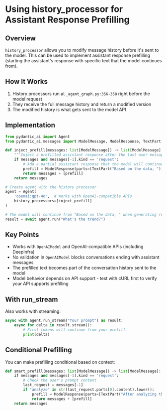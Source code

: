 # Using history_processor for Assistant Response Prefilling

## Overview
`history_processor` allows you to modify message history before it's sent to the model. This can be used to implement assistant response prefilling (starting the assistant's response with specific text that the model continues from).

## How It Works
1. History processors run at `_agent_graph.py:356-358` right before the model request
2. They receive the full message history and return a modified version
3. The modified history is what gets sent to the model API

## Implementation

```python
from pydantic_ai import Agent
from pydantic_ai.messages import ModelMessage, ModelResponse, TextPart

def inject_prefill(messages: list[ModelMessage]) -> list[ModelMessage]:
    """Inject a prefilled assistant response after the last user message."""
    if messages and messages[-1].kind == 'request':
        # Add a partial assistant response that the model will continue from
        prefill = ModelResponse(parts=[TextPart("Based on the data, ")])
        return messages + [prefill]
    return messages

# Create agent with the history processor
agent = Agent(
    'openai:gpt-4o',  # Works with OpenAI-compatible APIs
    history_processors=[inject_prefill]
)

# The model will continue from "Based on the data, " when generating response
result = await agent.run("What's the trend?")
```

## Key Points
- Works with `OpenAIModel` and OpenAI-compatible APIs (including DeepInfra)
- No validation in `OpenAIModel` blocks conversations ending with assistant messages
- The prefilled text becomes part of the conversation history sent to the model
- Model behavior depends on API support - test with cURL first to verify your API supports prefilling

## With run_stream
Also works with streaming:
```python
async with agent.run_stream("Your prompt") as result:
    async for delta in result.stream():
        # First tokens will continue from your prefill
        print(delta)
```

## Conditional Prefilling
You can make prefilling conditional based on context:
```python
def smart_prefill(messages: list[ModelMessage]) -> list[ModelMessage]:
    if messages and messages[-1].kind == 'request':
        # Check the user's prompt content
        last_request = messages[-1]
        if "analyze" in str(last_request.parts[0].content).lower():
            prefill = ModelResponse(parts=[TextPart("After analyzing the data, ")])
            return messages + [prefill]
    return messages
```